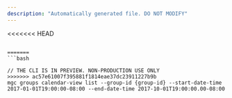 ```yaml
---
description: "Automatically generated file. DO NOT MODIFY"
---
```


<<<<<<< HEAD
```cli

=======
```bash

// THE CLI IS IN PREVIEW. NON-PRODUCTION USE ONLY
>>>>>>> ac57e61007f395881f1814eae37dc23911227b9b
mgc groups calendar-view list --group-id {group-id} --start-date-time 2017-01-01T19:00:00-08:00 --end-date-time 2017-10-01T19:00:00.00-08:00

```